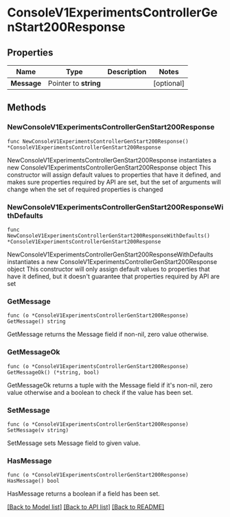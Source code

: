 # ConsoleV1ExperimentsControllerGenStart200Response

## Properties

Name | Type | Description | Notes
------------ | ------------- | ------------- | -------------
**Message** | Pointer to **string** |  | [optional] 

## Methods

### NewConsoleV1ExperimentsControllerGenStart200Response

`func NewConsoleV1ExperimentsControllerGenStart200Response() *ConsoleV1ExperimentsControllerGenStart200Response`

NewConsoleV1ExperimentsControllerGenStart200Response instantiates a new ConsoleV1ExperimentsControllerGenStart200Response object
This constructor will assign default values to properties that have it defined,
and makes sure properties required by API are set, but the set of arguments
will change when the set of required properties is changed

### NewConsoleV1ExperimentsControllerGenStart200ResponseWithDefaults

`func NewConsoleV1ExperimentsControllerGenStart200ResponseWithDefaults() *ConsoleV1ExperimentsControllerGenStart200Response`

NewConsoleV1ExperimentsControllerGenStart200ResponseWithDefaults instantiates a new ConsoleV1ExperimentsControllerGenStart200Response object
This constructor will only assign default values to properties that have it defined,
but it doesn't guarantee that properties required by API are set

### GetMessage

`func (o *ConsoleV1ExperimentsControllerGenStart200Response) GetMessage() string`

GetMessage returns the Message field if non-nil, zero value otherwise.

### GetMessageOk

`func (o *ConsoleV1ExperimentsControllerGenStart200Response) GetMessageOk() (*string, bool)`

GetMessageOk returns a tuple with the Message field if it's non-nil, zero value otherwise
and a boolean to check if the value has been set.

### SetMessage

`func (o *ConsoleV1ExperimentsControllerGenStart200Response) SetMessage(v string)`

SetMessage sets Message field to given value.

### HasMessage

`func (o *ConsoleV1ExperimentsControllerGenStart200Response) HasMessage() bool`

HasMessage returns a boolean if a field has been set.


[[Back to Model list]](../README.md#documentation-for-models) [[Back to API list]](../README.md#documentation-for-api-endpoints) [[Back to README]](../README.md)


